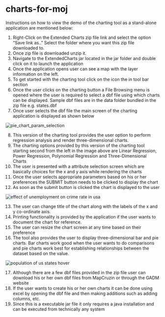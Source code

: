 # charts-for-moj

Instructions on how to view the demo of the charting tool as a stand-alone application are mentioned below:
1.	Right-Click on the Extended Charts zip file link and select the option “Save link as..” Select the folder where you want this zip file downloaded to.
2.	Once zip file is downloaded unzip it.
3.	Navigate to the ExtendedCharts jar located in the jar folder and double click on it to launch the application
4.	Once the application opens user can see a map with the layer information on the left.
5.	To get started with the charting tool click on the   icon the in tool bar section
6.	Once the user clicks on the charting button a File Browsing menu is opened where the user is required to select a dbf file using which charts can be displayed. Sample dbf files are in the data folder bundled in the zip file e.g. states.dbf
7.	Once user selects the dbf file the main screen of the charting application is displayed as shown below
 
 ![pie_chart_param_selection](https://user-images.githubusercontent.com/11152352/42405339-10062eb6-8149-11e8-8b32-2ae4f74c861b.PNG)
 
8.	This version of the charting tool provides the user option to perform regression analysis and render three-dimensional charts.
9.	The charting options provided by this version of the charting tool starting second from the left in the image above are Linear Regression, Power Regression, Polynomial Regression and Three-Dimensional Charts
10.	The user is presented with a attribute selection screen which are basically choices for the x and y axis while rendering the charts
11.	Once the user selects appropriate parameters based on his or her preferences the SUBMIT button needs to be clicked to display the chart
12.	As soon as the submit button is clicked the chart is displayed to the user
 
 ![effect of unemployment on crime rate in usa](https://user-images.githubusercontent.com/11152352/42405343-239d7c22-8149-11e8-9bd1-7ade1a83fd53.PNG)
 
13.	The user can change title of the chart along with the labels of the x and y co-ordinate axis.
14.	Printing functionality is provided by the application if the user wants to document the chart for reference.
15.	The user can resize the chart screen at any time based on their preference
16.	 The tool also provides the user to display three-dimensional bar and pie charts. Bar charts work good when the user wants to do comparisons and pie charts work best for establishing relationships between the dataset based on the value.
 
 ![population of us states hover](https://user-images.githubusercontent.com/11152352/42405346-3511ea1a-8149-11e8-8076-f077fbfd62d8.PNG)
 
17.	Although there are a few dbf files provided in the zip file user can download his or her own dbf files from MapCruzin or through the GADM website
18.	If the user wants to create his or her own charts it can be done using excel by opening the dbf file and then making additions such as adding columns, etc.
19.	Since this is a executable jar file it only requires a java installation and can be executed from technically any system
